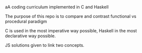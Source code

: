 aA coding curriculum implemented in C and Haskell

The purpose of this repo is to compare and contrast functional vs procedural paradigm

C is used in the most imperative way possible,
Haskell in the most declarative way possible.

JS solutions given to link two concepts.
